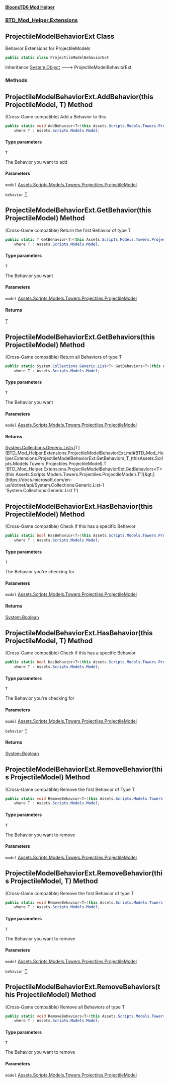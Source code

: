 #### [BloonsTD6 Mod Helper](index.md 'index')
### [BTD_Mod_Helper.Extensions](index.md#BTD_Mod_Helper.Extensions 'BTD_Mod_Helper.Extensions')

## ProjectileModelBehaviorExt Class

Behavior Extensions for ProjectileModels

```csharp
public static class ProjectileModelBehaviorExt
```

Inheritance [System.Object](https://docs.microsoft.com/en-us/dotnet/api/System.Object 'System.Object') &#129106; ProjectileModelBehaviorExt
### Methods

<a name='BTD_Mod_Helper.Extensions.ProjectileModelBehaviorExt.AddBehavior_T_(thisAssets.Scripts.Models.Towers.Projectiles.ProjectileModel,T)'></a>

## ProjectileModelBehaviorExt.AddBehavior<T>(this ProjectileModel, T) Method

(Cross-Game compatible) Add a Behavior to this

```csharp
public static void AddBehavior<T>(this Assets.Scripts.Models.Towers.Projectiles.ProjectileModel model, T behavior)
    where T : Assets.Scripts.Models.Model;
```
#### Type parameters

<a name='BTD_Mod_Helper.Extensions.ProjectileModelBehaviorExt.AddBehavior_T_(thisAssets.Scripts.Models.Towers.Projectiles.ProjectileModel,T).T'></a>

`T`

The Behavior you want to add
#### Parameters

<a name='BTD_Mod_Helper.Extensions.ProjectileModelBehaviorExt.AddBehavior_T_(thisAssets.Scripts.Models.Towers.Projectiles.ProjectileModel,T).model'></a>

`model` [Assets.Scripts.Models.Towers.Projectiles.ProjectileModel](https://docs.microsoft.com/en-us/dotnet/api/Assets.Scripts.Models.Towers.Projectiles.ProjectileModel 'Assets.Scripts.Models.Towers.Projectiles.ProjectileModel')

<a name='BTD_Mod_Helper.Extensions.ProjectileModelBehaviorExt.AddBehavior_T_(thisAssets.Scripts.Models.Towers.Projectiles.ProjectileModel,T).behavior'></a>

`behavior` [T](BTD_Mod_Helper.Extensions.ProjectileModelBehaviorExt.md#BTD_Mod_Helper.Extensions.ProjectileModelBehaviorExt.AddBehavior_T_(thisAssets.Scripts.Models.Towers.Projectiles.ProjectileModel,T).T 'BTD_Mod_Helper.Extensions.ProjectileModelBehaviorExt.AddBehavior<T>(this Assets.Scripts.Models.Towers.Projectiles.ProjectileModel, T).T')

<a name='BTD_Mod_Helper.Extensions.ProjectileModelBehaviorExt.GetBehavior_T_(thisAssets.Scripts.Models.Towers.Projectiles.ProjectileModel)'></a>

## ProjectileModelBehaviorExt.GetBehavior<T>(this ProjectileModel) Method

(Cross-Game compatible) Return the first Behavior of type T

```csharp
public static T GetBehavior<T>(this Assets.Scripts.Models.Towers.Projectiles.ProjectileModel model)
    where T : Assets.Scripts.Models.Model;
```
#### Type parameters

<a name='BTD_Mod_Helper.Extensions.ProjectileModelBehaviorExt.GetBehavior_T_(thisAssets.Scripts.Models.Towers.Projectiles.ProjectileModel).T'></a>

`T`

The Behavior you want
#### Parameters

<a name='BTD_Mod_Helper.Extensions.ProjectileModelBehaviorExt.GetBehavior_T_(thisAssets.Scripts.Models.Towers.Projectiles.ProjectileModel).model'></a>

`model` [Assets.Scripts.Models.Towers.Projectiles.ProjectileModel](https://docs.microsoft.com/en-us/dotnet/api/Assets.Scripts.Models.Towers.Projectiles.ProjectileModel 'Assets.Scripts.Models.Towers.Projectiles.ProjectileModel')

#### Returns
[T](BTD_Mod_Helper.Extensions.ProjectileModelBehaviorExt.md#BTD_Mod_Helper.Extensions.ProjectileModelBehaviorExt.GetBehavior_T_(thisAssets.Scripts.Models.Towers.Projectiles.ProjectileModel).T 'BTD_Mod_Helper.Extensions.ProjectileModelBehaviorExt.GetBehavior<T>(this Assets.Scripts.Models.Towers.Projectiles.ProjectileModel).T')

<a name='BTD_Mod_Helper.Extensions.ProjectileModelBehaviorExt.GetBehaviors_T_(thisAssets.Scripts.Models.Towers.Projectiles.ProjectileModel)'></a>

## ProjectileModelBehaviorExt.GetBehaviors<T>(this ProjectileModel) Method

(Cross-Game compatible) Return all Behaviors of type T

```csharp
public static System.Collections.Generic.List<T> GetBehaviors<T>(this Assets.Scripts.Models.Towers.Projectiles.ProjectileModel model)
    where T : Assets.Scripts.Models.Model;
```
#### Type parameters

<a name='BTD_Mod_Helper.Extensions.ProjectileModelBehaviorExt.GetBehaviors_T_(thisAssets.Scripts.Models.Towers.Projectiles.ProjectileModel).T'></a>

`T`

The Behavior you want
#### Parameters

<a name='BTD_Mod_Helper.Extensions.ProjectileModelBehaviorExt.GetBehaviors_T_(thisAssets.Scripts.Models.Towers.Projectiles.ProjectileModel).model'></a>

`model` [Assets.Scripts.Models.Towers.Projectiles.ProjectileModel](https://docs.microsoft.com/en-us/dotnet/api/Assets.Scripts.Models.Towers.Projectiles.ProjectileModel 'Assets.Scripts.Models.Towers.Projectiles.ProjectileModel')

#### Returns
[System.Collections.Generic.List&lt;](https://docs.microsoft.com/en-us/dotnet/api/System.Collections.Generic.List-1 'System.Collections.Generic.List`1')[T](BTD_Mod_Helper.Extensions.ProjectileModelBehaviorExt.md#BTD_Mod_Helper.Extensions.ProjectileModelBehaviorExt.GetBehaviors_T_(thisAssets.Scripts.Models.Towers.Projectiles.ProjectileModel).T 'BTD_Mod_Helper.Extensions.ProjectileModelBehaviorExt.GetBehaviors<T>(this Assets.Scripts.Models.Towers.Projectiles.ProjectileModel).T')[&gt;](https://docs.microsoft.com/en-us/dotnet/api/System.Collections.Generic.List-1 'System.Collections.Generic.List`1')

<a name='BTD_Mod_Helper.Extensions.ProjectileModelBehaviorExt.HasBehavior_T_(thisAssets.Scripts.Models.Towers.Projectiles.ProjectileModel)'></a>

## ProjectileModelBehaviorExt.HasBehavior<T>(this ProjectileModel) Method

(Cross-Game compatible) Check if this has a specific Behavior

```csharp
public static bool HasBehavior<T>(this Assets.Scripts.Models.Towers.Projectiles.ProjectileModel model)
    where T : Assets.Scripts.Models.Model;
```
#### Type parameters

<a name='BTD_Mod_Helper.Extensions.ProjectileModelBehaviorExt.HasBehavior_T_(thisAssets.Scripts.Models.Towers.Projectiles.ProjectileModel).T'></a>

`T`

The Behavior you're checking for
#### Parameters

<a name='BTD_Mod_Helper.Extensions.ProjectileModelBehaviorExt.HasBehavior_T_(thisAssets.Scripts.Models.Towers.Projectiles.ProjectileModel).model'></a>

`model` [Assets.Scripts.Models.Towers.Projectiles.ProjectileModel](https://docs.microsoft.com/en-us/dotnet/api/Assets.Scripts.Models.Towers.Projectiles.ProjectileModel 'Assets.Scripts.Models.Towers.Projectiles.ProjectileModel')

#### Returns
[System.Boolean](https://docs.microsoft.com/en-us/dotnet/api/System.Boolean 'System.Boolean')

<a name='BTD_Mod_Helper.Extensions.ProjectileModelBehaviorExt.HasBehavior_T_(thisAssets.Scripts.Models.Towers.Projectiles.ProjectileModel,T)'></a>

## ProjectileModelBehaviorExt.HasBehavior<T>(this ProjectileModel, T) Method

(Cross-Game compatible) Check if this has a specific Behavior

```csharp
public static bool HasBehavior<T>(this Assets.Scripts.Models.Towers.Projectiles.ProjectileModel model, out T behavior)
    where T : Assets.Scripts.Models.Model;
```
#### Type parameters

<a name='BTD_Mod_Helper.Extensions.ProjectileModelBehaviorExt.HasBehavior_T_(thisAssets.Scripts.Models.Towers.Projectiles.ProjectileModel,T).T'></a>

`T`

The Behavior you're checking for
#### Parameters

<a name='BTD_Mod_Helper.Extensions.ProjectileModelBehaviorExt.HasBehavior_T_(thisAssets.Scripts.Models.Towers.Projectiles.ProjectileModel,T).model'></a>

`model` [Assets.Scripts.Models.Towers.Projectiles.ProjectileModel](https://docs.microsoft.com/en-us/dotnet/api/Assets.Scripts.Models.Towers.Projectiles.ProjectileModel 'Assets.Scripts.Models.Towers.Projectiles.ProjectileModel')

<a name='BTD_Mod_Helper.Extensions.ProjectileModelBehaviorExt.HasBehavior_T_(thisAssets.Scripts.Models.Towers.Projectiles.ProjectileModel,T).behavior'></a>

`behavior` [T](BTD_Mod_Helper.Extensions.ProjectileModelBehaviorExt.md#BTD_Mod_Helper.Extensions.ProjectileModelBehaviorExt.HasBehavior_T_(thisAssets.Scripts.Models.Towers.Projectiles.ProjectileModel,T).T 'BTD_Mod_Helper.Extensions.ProjectileModelBehaviorExt.HasBehavior<T>(this Assets.Scripts.Models.Towers.Projectiles.ProjectileModel, T).T')

#### Returns
[System.Boolean](https://docs.microsoft.com/en-us/dotnet/api/System.Boolean 'System.Boolean')

<a name='BTD_Mod_Helper.Extensions.ProjectileModelBehaviorExt.RemoveBehavior_T_(thisAssets.Scripts.Models.Towers.Projectiles.ProjectileModel)'></a>

## ProjectileModelBehaviorExt.RemoveBehavior<T>(this ProjectileModel) Method

(Cross-Game compatible) Remove the first Behavior of Type T

```csharp
public static void RemoveBehavior<T>(this Assets.Scripts.Models.Towers.Projectiles.ProjectileModel model)
    where T : Assets.Scripts.Models.Model;
```
#### Type parameters

<a name='BTD_Mod_Helper.Extensions.ProjectileModelBehaviorExt.RemoveBehavior_T_(thisAssets.Scripts.Models.Towers.Projectiles.ProjectileModel).T'></a>

`T`

The Behavior you want to remove
#### Parameters

<a name='BTD_Mod_Helper.Extensions.ProjectileModelBehaviorExt.RemoveBehavior_T_(thisAssets.Scripts.Models.Towers.Projectiles.ProjectileModel).model'></a>

`model` [Assets.Scripts.Models.Towers.Projectiles.ProjectileModel](https://docs.microsoft.com/en-us/dotnet/api/Assets.Scripts.Models.Towers.Projectiles.ProjectileModel 'Assets.Scripts.Models.Towers.Projectiles.ProjectileModel')

<a name='BTD_Mod_Helper.Extensions.ProjectileModelBehaviorExt.RemoveBehavior_T_(thisAssets.Scripts.Models.Towers.Projectiles.ProjectileModel,T)'></a>

## ProjectileModelBehaviorExt.RemoveBehavior<T>(this ProjectileModel, T) Method

(Cross-Game compatible) Remove the first Behavior of type T

```csharp
public static void RemoveBehavior<T>(this Assets.Scripts.Models.Towers.Projectiles.ProjectileModel model, T behavior)
    where T : Assets.Scripts.Models.Model;
```
#### Type parameters

<a name='BTD_Mod_Helper.Extensions.ProjectileModelBehaviorExt.RemoveBehavior_T_(thisAssets.Scripts.Models.Towers.Projectiles.ProjectileModel,T).T'></a>

`T`

The Behavior you want to remove
#### Parameters

<a name='BTD_Mod_Helper.Extensions.ProjectileModelBehaviorExt.RemoveBehavior_T_(thisAssets.Scripts.Models.Towers.Projectiles.ProjectileModel,T).model'></a>

`model` [Assets.Scripts.Models.Towers.Projectiles.ProjectileModel](https://docs.microsoft.com/en-us/dotnet/api/Assets.Scripts.Models.Towers.Projectiles.ProjectileModel 'Assets.Scripts.Models.Towers.Projectiles.ProjectileModel')

<a name='BTD_Mod_Helper.Extensions.ProjectileModelBehaviorExt.RemoveBehavior_T_(thisAssets.Scripts.Models.Towers.Projectiles.ProjectileModel,T).behavior'></a>

`behavior` [T](BTD_Mod_Helper.Extensions.ProjectileModelBehaviorExt.md#BTD_Mod_Helper.Extensions.ProjectileModelBehaviorExt.RemoveBehavior_T_(thisAssets.Scripts.Models.Towers.Projectiles.ProjectileModel,T).T 'BTD_Mod_Helper.Extensions.ProjectileModelBehaviorExt.RemoveBehavior<T>(this Assets.Scripts.Models.Towers.Projectiles.ProjectileModel, T).T')

<a name='BTD_Mod_Helper.Extensions.ProjectileModelBehaviorExt.RemoveBehaviors_T_(thisAssets.Scripts.Models.Towers.Projectiles.ProjectileModel)'></a>

## ProjectileModelBehaviorExt.RemoveBehaviors<T>(this ProjectileModel) Method

(Cross-Game compatible) Remove all Behaviors of type T

```csharp
public static void RemoveBehaviors<T>(this Assets.Scripts.Models.Towers.Projectiles.ProjectileModel model)
    where T : Assets.Scripts.Models.Model;
```
#### Type parameters

<a name='BTD_Mod_Helper.Extensions.ProjectileModelBehaviorExt.RemoveBehaviors_T_(thisAssets.Scripts.Models.Towers.Projectiles.ProjectileModel).T'></a>

`T`

The Behavior you want to remove
#### Parameters

<a name='BTD_Mod_Helper.Extensions.ProjectileModelBehaviorExt.RemoveBehaviors_T_(thisAssets.Scripts.Models.Towers.Projectiles.ProjectileModel).model'></a>

`model` [Assets.Scripts.Models.Towers.Projectiles.ProjectileModel](https://docs.microsoft.com/en-us/dotnet/api/Assets.Scripts.Models.Towers.Projectiles.ProjectileModel 'Assets.Scripts.Models.Towers.Projectiles.ProjectileModel')